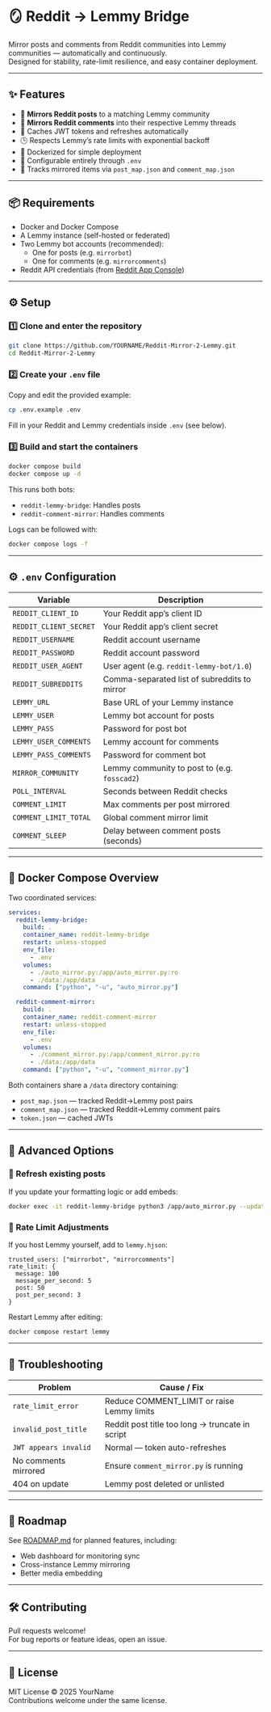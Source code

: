 # 🪞 Reddit → Lemmy Bridge

Mirror posts and comments from Reddit communities into Lemmy communities — automatically and continuously.  
Designed for stability, rate-limit resilience, and easy container deployment.

---

## ✨ Features

- 🔁 **Mirrors Reddit posts** to a matching Lemmy community  
- 💬 **Mirrors Reddit comments** into their respective Lemmy threads  
- 🧠 Caches JWT tokens and refreshes automatically  
- 🕒 Respects Lemmy’s rate limits with exponential backoff  
- 🐳 Dockerized for simple deployment  
- 🔧 Configurable entirely through `.env`  
- 💾 Tracks mirrored items via `post_map.json` and `comment_map.json`

---

## 📦 Requirements

- Docker and Docker Compose
- A Lemmy instance (self-hosted or federated)
- Two Lemmy bot accounts (recommended):
  - One for posts (e.g. `mirrorbot`)
  - One for comments (e.g. `mirrorcomments`)
- Reddit API credentials (from [Reddit App Console](https://www.reddit.com/prefs/apps))

---

## ⚙️ Setup

### 1️⃣ Clone and enter the repository

```bash
git clone https://github.com/YOURNAME/Reddit-Mirror-2-Lemmy.git
cd Reddit-Mirror-2-Lemmy
```

### 2️⃣ Create your `.env` file

Copy and edit the provided example:

```bash
cp .env.example .env
```

Fill in your Reddit and Lemmy credentials inside `.env` (see below).

### 3️⃣ Build and start the containers

```bash
docker compose build
docker compose up -d
```

This runs both bots:
- `reddit-lemmy-bridge`: Handles posts  
- `reddit-comment-mirror`: Handles comments

Logs can be followed with:

```bash
docker compose logs -f
```

---

## ⚙️ `.env` Configuration

| Variable | Description |
|-----------|--------------|
| `REDDIT_CLIENT_ID` | Your Reddit app’s client ID |
| `REDDIT_CLIENT_SECRET` | Your Reddit app’s client secret |
| `REDDIT_USERNAME` | Reddit account username |
| `REDDIT_PASSWORD` | Reddit account password |
| `REDDIT_USER_AGENT` | User agent (e.g. `reddit-lemmy-bot/1.0`) |
| `REDDIT_SUBREDDITS` | Comma-separated list of subreddits to mirror |
| `LEMMY_URL` | Base URL of your Lemmy instance |
| `LEMMY_USER` | Lemmy bot account for posts |
| `LEMMY_PASS` | Password for post bot |
| `LEMMY_USER_COMMENTS` | Lemmy account for comments |
| `LEMMY_PASS_COMMENTS` | Password for comment bot |
| `MIRROR_COMMUNITY` | Lemmy community to post to (e.g. `fosscad2`) |
| `POLL_INTERVAL` | Seconds between Reddit checks |
| `COMMENT_LIMIT` | Max comments per post mirrored |
| `COMMENT_LIMIT_TOTAL` | Global comment mirror limit |
| `COMMENT_SLEEP` | Delay between comment posts (seconds) |

---

## 🧩 Docker Compose Overview

Two coordinated services:

```yaml
services:
  reddit-lemmy-bridge:
    build: .
    container_name: reddit-lemmy-bridge
    restart: unless-stopped
    env_file:
      - .env
    volumes:
      - ./auto_mirror.py:/app/auto_mirror.py:ro
      - ./data:/app/data
    command: ["python", "-u", "auto_mirror.py"]

  reddit-comment-mirror:
    build: .
    container_name: reddit-comment-mirror
    restart: unless-stopped
    env_file:
      - .env
    volumes:
      - ./comment_mirror.py:/app/comment_mirror.py:ro
      - ./data:/app/data
    command: ["python", "-u", "comment_mirror.py"]
```

Both containers share a `/data` directory containing:
- `post_map.json` — tracked Reddit→Lemmy post pairs  
- `comment_map.json` — tracked Reddit→Lemmy comment pairs  
- `token.json` — cached JWTs

---

## 🚀 Advanced Options

### 🔁 Refresh existing posts
If you update your formatting logic or add embeds:

```bash
docker exec -it reddit-lemmy-bridge python3 /app/auto_mirror.py --update-existing
```

### 🧱 Rate Limit Adjustments
If you host Lemmy yourself, add to `lemmy.hjson`:

```hjson
trusted_users: ["mirrorbot", "mirrorcomments"]
rate_limit: {
  message: 100
  message_per_second: 5
  post: 50
  post_per_second: 3
}
```

Restart Lemmy after editing:
```bash
docker compose restart lemmy
```

---

## 🧠 Troubleshooting

| Problem | Cause / Fix |
|----------|--------------|
| `rate_limit_error` | Reduce COMMENT_LIMIT or raise Lemmy limits |
| `invalid_post_title` | Reddit post title too long → truncate in script |
| `JWT appears invalid` | Normal — token auto-refreshes |
| No comments mirrored | Ensure `comment_mirror.py` is running |
| 404 on update | Lemmy post deleted or unlisted |

---

## 🧭 Roadmap

See [ROADMAP.md](ROADMAP.md) for planned features, including:
- Web dashboard for monitoring sync
- Cross-instance Lemmy mirroring
- Better media embedding

---

## 🛠️ Contributing

Pull requests welcome!  
For bug reports or feature ideas, open an issue.

---

## 🧾 License

MIT License © 2025 YourName  
Contributions welcome under the same license.